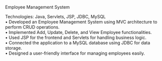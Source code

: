 Employee Management System

Technologies: Java, Servlets, JSP, JDBC, MySQL<br/>
•	Developed an Employee Management System using MVC architecture to perform CRUD operations.<br/>
•	Implemented Add, Update, Delete, and View Employee functionalities.<br/>
•	Used JSP for the frontend and Servlets for handling business logic.<br/>
•	Connected the application to a MySQL database using JDBC for data storage.<br/>
•	Designed a user-friendly interface for managing employees easily.
